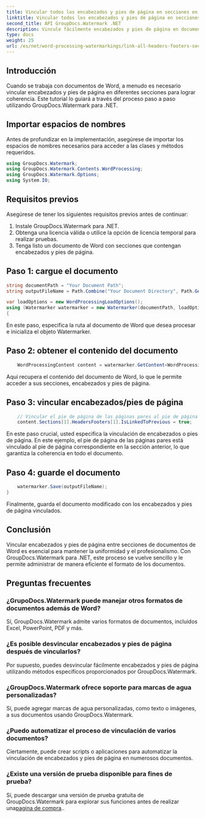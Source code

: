 ```yaml
---
title: Vincular todos los encabezados y pies de página en secciones en documentos de Word
linktitle: Vincular todos los encabezados y pies de página en secciones en documentos de Word
second_title: API GroupDocs.Watermark .NET
description: Vincule fácilmente encabezados y pies de página en documentos de Word utilizando GroupDocs.Watermark para .NET. Garantice coherencia y profesionalismo con facilidad.
type: docs
weight: 25
url: /es/net/word-processing-watermarkings/link-all-headers-footers-section-word-docs/
---
```

## Introducción
Cuando se trabaja con documentos de Word, a menudo es necesario vincular encabezados y pies de página en diferentes secciones para lograr coherencia. Este tutorial lo guiará a través del proceso paso a paso utilizando GroupDocs.Watermark para .NET.
## Importar espacios de nombres
Antes de profundizar en la implementación, asegúrese de importar los espacios de nombres necesarios para acceder a las clases y métodos requeridos.
```csharp
using GroupDocs.Watermark;
using GroupDocs.Watermark.Contents.WordProcessing;
using GroupDocs.Watermark.Options;
using System.IO;
```
## Requisitos previos
Asegúrese de tener los siguientes requisitos previos antes de continuar:
1. Instale GroupDocs.Watermark para .NET.
2. Obtenga una licencia válida o utilice la opción de licencia temporal para realizar pruebas.
3. Tenga listo un documento de Word con secciones que contengan encabezados y pies de página.
## Paso 1: cargue el documento
```csharp
string documentPath = "Your Document Path";
string outputFileName = Path.Combine("Your Document Directory", Path.GetFileName(documentPath));

var loadOptions = new WordProcessingLoadOptions();
using (Watermarker watermarker = new Watermarker(documentPath, loadOptions))
{
```
En este paso, especifica la ruta al documento de Word que desea procesar e inicializa el objeto Watermarker.
## Paso 2: obtener el contenido del documento
```csharp
    WordProcessingContent content = watermarker.GetContent<WordProcessingContent>();
```
Aquí recupera el contenido del documento de Word, lo que le permite acceder a sus secciones, encabezados y pies de página.
## Paso 3: vincular encabezados/pies de página
```csharp
    // Vincular el pie de página de las páginas pares al pie de página correspondiente en la sección anterior
    content.Sections[1].HeadersFooters[1].IsLinkedToPrevious = true;
```
En este paso crucial, usted especifica la vinculación de encabezados o pies de página. En este ejemplo, el pie de página de las páginas pares está vinculado al pie de página correspondiente en la sección anterior, lo que garantiza la coherencia en todo el documento.

## Paso 4: guarde el documento
```csharp
    watermarker.Save(outputFileName);
}
```
Finalmente, guarda el documento modificado con los encabezados y pies de página vinculados.

## Conclusión
Vincular encabezados y pies de página entre secciones de documentos de Word es esencial para mantener la uniformidad y el profesionalismo. Con GroupDocs.Watermark para .NET, este proceso se vuelve sencillo y le permite administrar de manera eficiente el formato de los documentos.
## Preguntas frecuentes
### ¿GrupoDocs.Watermark puede manejar otros formatos de documentos además de Word?
Sí, GroupDocs.Watermark admite varios formatos de documentos, incluidos Excel, PowerPoint, PDF y más.
### ¿Es posible desvincular encabezados y pies de página después de vincularlos?
Por supuesto, puedes desvincular fácilmente encabezados y pies de página utilizando métodos específicos proporcionados por GroupDocs.Watermark.
### ¿GroupDocs.Watermark ofrece soporte para marcas de agua personalizadas?
Sí, puede agregar marcas de agua personalizadas, como texto o imágenes, a sus documentos usando GroupDocs.Watermark.
### ¿Puedo automatizar el proceso de vinculación de varios documentos?
Ciertamente, puede crear scripts o aplicaciones para automatizar la vinculación de encabezados y pies de página en numerosos documentos.
### ¿Existe una versión de prueba disponible para fines de prueba?
 Sí, puede descargar una versión de prueba gratuita de GroupDocs.Watermark para explorar sus funciones antes de realizar una[pagina de compra](https://purchase.groupdocs.com/temporary-license/)..